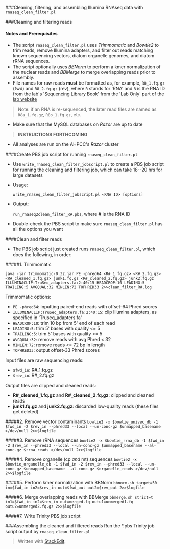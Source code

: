 ###Cleaning, filtering, and assembling Illumina RNAseq data with ``rnaseq_clean_filter.pl``

###Cleaning and filtering reads

#### Notes and Prerequisites
- The script `rnaseq_clean_filter.pl` uses _Trimmomatic_ and _Bowtie2_ to trim reads, remove Illumina adapters, and filter out reads matching known sequencing vectors, diatom organelle genomes, and diatom rRNA sequences.
- The script optionally uses _BBNorm_ to perform a kmer normalization of the nuclear reads and _BBMerge_ to merge overlapping reads prior to assembly.
- File names for raw reads **must** be formatted as, for example, `R8_1.fq.gz` (fwd) and `R8_2.fq.gz` (rev), where `R` stands for 'RNA' and `8` is the RNA ID from the lab's 'Sequencing Library Book' from the 'Lab Only' part of the [lab website](http://alversonlab.com/index.php)

>Note: if an RNA is re-sequenced, the later read files are named as `R8a_1.fq.gz`, `R8b_1.fq.gz`, etc.

- Make sure that the MySQL databases on *Razor* are up to date
>**INSTRUCTIONS FORTHCOMING**

- All analyses are run on the AHPCC's *Razor* cluster

####Create PBS job script for running `rnaseq_clean_filter.pl`

- Use `write_rnaseq_clean_filter_jobscript.pl` to create a PBS job script for running the cleaning and filtering job, which can take 18--20 hrs for large datasets

- Usage:

	`write_rnaseq_clean_filter_jobscript.pl <RNA ID> [options]`

- Output:

    `run_rnaseq2clean_filter_R#.pbs`, where # is the RNA ID

- Double-check the PBS script to make sure `rnaseq_clean_filter.pl` has all the options you want

####Clean and filter reads
- The PBS job script just created runs `rnaseq_clean_filter.pl`, which does the following, in order:

#####1. Trimmomatic

    java -jar trimmomatic-0.32.jar PE -phred64 <R#_1.fq.gz> <R#_2.fq.gz> <R#_cleaned_1.fq.gz> junk1.fq.gz <R#_cleaned_2.fq.gz> junk2.fq.gz ILLUMINACLIP:TruSeq_adapters.fa:2:40:15 HEADCROP:10 LEADING:5 TRAILING:5 AVGQUAL:32 MINLEN:72 TOPHRED33 2>>clean_filter_R#.log

Trimmomatic options:

 - `PE -phred64`: inputting paired-end reads with offset-64 Phred scores
 - `ILLUMINACLIP:TruSeq_adapters.fa:2:40:15`: clip Illumina adapters, as specified in 'Truseq_adapters.fa'
 - `HEADCROP:10`: trim 10 bp from 5' end of each read
 - `LEADING:5`: trim 5' bases with quality <= 5
 - `TRAILING:5`: trim 5' bases with quality <= 5
 - `AVGQUAL:32`: remove reads with avg Phred < 32
 - `MINLEN:72`: remove reads <= 72 bp in length
 - `TOPHRED33`: output offset-33 Phred scores

Input files are raw sequencing reads:

 - `$fwd_in`: R#_1.fq.gz
 - `$rev_in`: R#_2.fq.gz

Output files are clipped and cleaned reads:

 - **R#_cleaned_1.fq.gz**  and  **R#_cleaned_2.fq.gz**: clipped and cleaned reads
 - **junk1.fq.gz** and **junk2.fq.gz**: discarded low-quality reads (these files get deleted)

#####2. Remove vector contaminants
`bowtie2 -x $bowtie_univec_db -1 $fwd_in -2 $rev_in --phred33 --local --un-conc-gz $unmapped_basename >/dev/null 2>>$logfile`

#####3. Remove rRNA sequences
`bowtie2 -x $bowtie_rrna_db -1 $fwd_in -2 $rev_in --phred33 --local --un-conc-gz $unmapped_basename --al-conc-gz $rrna_reads >/dev/null 2>>$logfile`

#####4. Remove organelle (cp _and_ mt) sequences
`bowtie2 -x $bowtie_organelle_db -1 $fwd_in -2 $rev_in --phred33 --local --un-conc-gz $unmapped_basename --al-conc-gz $organelle_reads >/dev/null 2>>$logfile`

#####5. Perform kmer normalization with BBNorm
`bbnorm.sh target=50 in=$fwd_in in2=$rev_in out=$fwd_out out2=$rev_out 2>>$logfile`

#####6. Merge overlapping reads with BBMerge
`bbmerge.sh strict=t in1=$fwd_in in2=$rev_in out=merged.fq outu1=unmerged1.fq outu2=unmerged2.fq.gz 2>>$logfile`

#####7. Write Trinity PBS job script


###Assembling the cleaned and filtered reads
    Run the *.pbs Trinity job script output by ``rnaseq_clean_filter.pl``

> Written with [StackEdit](https://stackedit.io/).

